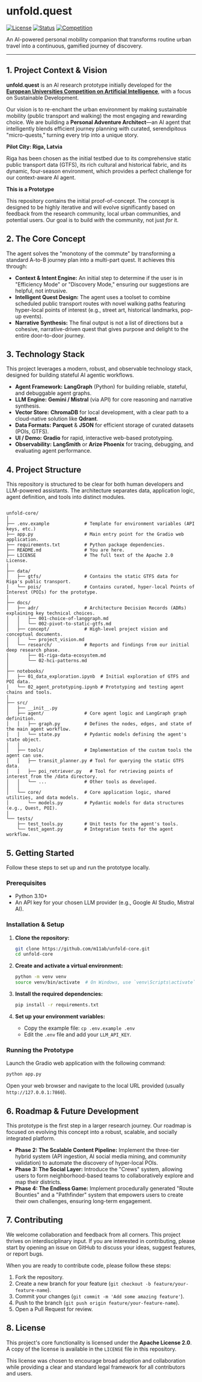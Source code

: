 # unfold.quest

[![License](https://img.shields.io/badge/License-Apache_2.0-blue.svg)](https://opensource.org/licenses/Apache-2.0)
[![Status](https://img.shields.io/badge/Status-Prototype-blue.svg)](https://github.com/m11ab/unfold-core)
[![Competition](https://img.shields.io/badge/Competition-EU_AI_Challenge-9cf.svg)](https://www.haw-hamburg.de/en/ftz-nk/programmes-and-networks/european-universities-competition-on-artificial-intelligence/)

An AI-powered personal mobility companion that transforms routine urban travel into a continuous, gamified journey of discovery.

---

## 1. Project Context & Vision

**unfold.quest** is an AI research prototype initially developed for the **[European Universities Competition on Artificial Intelligence](https://www.haw-hamburg.de/en/ftz-nk/programmes-and-networks/european-universities-competition-on-artificial-intelligence/)**, with a focus on Sustainable Development.

Our vision is to re-enchant the urban environment by making sustainable mobility (public transport and walking) the most engaging and rewarding choice. We are building a **Personal Adventure Architect**—an AI agent that intelligently blends efficient journey planning with curated, serendipitous "micro-quests," turning every trip into a unique story.

**Pilot City: Riga, Latvia**

Riga has been chosen as the initial testbed due to its comprehensive static public transport data (GTFS), its rich cultural and historical fabric, and its dynamic, four-season environment, which provides a perfect challenge for our context-aware AI agent.

**This is a Prototype**

This repository contains the initial proof-of-concept. The concept is designed to be highly iterative and will evolve significantly based on feedback from the research community, local urban communities, and potential users. Our goal is to build *with* the community, not just *for* it.

## 2. The Core Concept

The agent solves the "monotony of the commute" by transforming a standard A-to-B journey plan into a multi-part quest. It achieves this through:

-   **Context & Intent Engine:** An initial step to determine if the user is in "Efficiency Mode" or "Discovery Mode," ensuring our suggestions are helpful, not intrusive.
-   **Intelligent Quest Design:** The agent uses a toolset to combine scheduled public transport routes with novel walking paths featuring hyper-local points of interest (e.g., street art, historical landmarks, pop-up events).
-   **Narrative Synthesis:** The final output is not a list of directions but a cohesive, narrative-driven quest that gives purpose and delight to the entire door-to-door journey.

## 3. Technology Stack

This project leverages a modern, robust, and observable technology stack, designed for building stateful AI agentic workflows.

-   **Agent Framework:** **LangGraph** (Python) for building reliable, stateful, and debuggable agent graphs.
-   **LLM Engine:** **Gemini / Mistral** (via API) for core reasoning and narrative synthesis.
-   **Vector Store:** **ChromaDB** for local development, with a clear path to a cloud-native solution like **Qdrant**.
-   **Data Formats:** **Parquet** & **JSON** for efficient storage of curated datasets (POIs, GTFS).
-   **UI / Demo:** **Gradio** for rapid, interactive web-based prototyping.
-   **Observability:** **LangSmith** or **Arize Phoenix** for tracing, debugging, and evaluating agent performance.

## 4. Project Structure

This repository is structured to be clear for both human developers and LLM-powered assistants. The architecture separates data, application logic, agent definition, and tools into distinct modules.

```

unfold-core/
│
├── .env.example             # Template for environment variables (API keys, etc.)
├── app.py                   # Main entry point for the Gradio web application.
├── requirements.txt         # Python package dependencies.
├── README.md                # You are here.
├── LICENSE                  # The full text of the Apache 2.0 License.
│
├── data/
│   ├── gtfs/                # Contains the static GTFS data for Riga's public transport.
│   └── pois/                # Contains curated, hyper-local Points of Interest (POIs) for the prototype.
│
├── docs/
│   ├── adr/                 # Architecture Decision Records (ADRs) explaining key technical choices.
│   │   ├── 001-choice-of-langgraph.md
│   │   └── 002-pivot-to-static-gtfs.md
│   ├── concept/             # High-level project vision and conceptual documents.
│   │   └── project_vision.md
│   └── research/            # Reports and findings from our initial deep research phase.
│       ├── 01-riga-data-ecosystem.md
│       └── 02-hci-patterns.md
│
├── notebooks/
│   ├── 01_data_exploration.ipynb  # Initial exploration of GTFS and POI data.
│   └── 02_agent_prototyping.ipynb # Prototyping and testing agent chains and tools.
│
├── src/
│   ├── __init__.py
│   ├── agent/               # Core agent logic and LangGraph graph definition.
│   │   ├── graph.py         # Defines the nodes, edges, and state of the main agent workflow.
│   │   └── state.py         # Pydantic models defining the agent's state object.
│   │
│   ├── tools/               # Implementation of the custom tools the agent can use.
│   │   ├── transit_planner.py # Tool for querying the static GTFS data.
│   │   ├── poi_retriever.py   # Tool for retrieving points of interest from the /data directory.
│   │   └── ...              # Other tools as developed.
│   │
│   └── core/                # Core application logic, shared utilities, and data models.
│       └── models.py        # Pydantic models for data structures (e.g., Quest, POI).
│
└── tests/
    ├── test_tools.py        # Unit tests for the agent's tools.
    └── test_agent.py        # Integration tests for the agent workflow.

```

## 5. Getting Started

Follow these steps to set up and run the prototype locally.

### Prerequisites

-   Python 3.10+
-   An API key for your chosen LLM provider (e.g., Google AI Studio, Mistral AI).

### Installation & Setup

1.  **Clone the repository:**
    ```bash
    git clone https://github.com/m11ab/unfold-core.git
    cd unfold-core
    ```

2.  **Create and activate a virtual environment:**
    ```bash
    python -m venv venv
    source venv/bin/activate  # On Windows, use `venv\Scripts\activate`
    ```

3.  **Install the required dependencies:**
    ```bash
    pip install -r requirements.txt
    ```

4.  **Set up your environment variables:**
    -   Copy the example file: `cp .env.example .env`
    -   Edit the `.env` file and add your `LLM_API_KEY`.

### Running the Prototype

Launch the Gradio web application with the following command:

```bash
python app.py
```

Open your web browser and navigate to the local URL provided (usually `http://127.0.0.1:7860`).

## 6. Roadmap & Future Development

This prototype is the first step in a larger research journey. Our roadmap is focused on evolving this concept into a robust, scalable, and socially integrated platform.

-   **Phase 2: The Scalable Content Pipeline:** Implement the three-tier hybrid system (API ingestion, AI social media mining, and community validation) to automate the discovery of hyper-local POIs.
-   **Phase 3: The Social Layer:** Introduce the "Crews" system, allowing users to form neighborhood-based teams to collaboratively explore and map their districts.
-   **Phase 4: The Endless Game:** Implement procedurally generated "Route Bounties" and a "Pathfinder" system that empowers users to create their own challenges, ensuring long-term engagement.

## 7. Contributing

We welcome collaboration and feedback from all corners. This project thrives on interdisciplinary input. If you are interested in contributing, please start by opening an issue on GitHub to discuss your ideas, suggest features, or report bugs.

When you are ready to contribute code, please follow these steps:
1. Fork the repository.
2. Create a new branch for your feature (`git checkout -b feature/your-feature-name`).
3. Commit your changes (`git commit -m 'Add some amazing feature'`).
4. Push to the branch (`git push origin feature/your-feature-name`).
5. Open a Pull Request for review.

## 8. License

This project's core functionality is licensed under the **Apache License 2.0**. A copy of the license is available in the `LICENSE` file in this repository.

This license was chosen to encourage broad adoption and collaboration while providing a clear and standard legal framework for all contributors and users.
